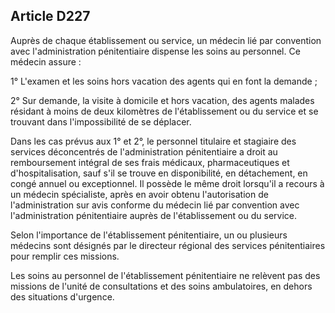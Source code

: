 Article D227
----
Auprès de chaque établissement ou service, un médecin lié par convention avec
l'administration pénitentiaire dispense les soins au personnel. Ce médecin
assure :

1° L'examen et les soins hors vacation des agents qui en font la demande ;

2° Sur demande, la visite à domicile et hors vacation, des agents malades
résidant à moins de deux kilomètres de l'établissement ou du service et se
trouvant dans l'impossibilité de se déplacer.

Dans les cas prévus aux 1° et 2°, le personnel titulaire et stagiaire des
services déconcentrés de l'administration pénitentiaire a droit au remboursement
intégral de ses frais médicaux, pharmaceutiques et d'hospitalisation, sauf s'il
se trouve en disponibilité, en détachement, en congé annuel ou exceptionnel. Il
possède le même droit lorsqu'il a recours à un médecin spécialiste, après en
avoir obtenu l'autorisation de l'administration sur avis conforme du médecin lié
par convention avec l'administration pénitentiaire auprès de l'établissement ou
du service.

Selon l'importance de l'établissement pénitentiaire, un ou plusieurs médecins
sont désignés par le directeur régional des services pénitentiaires pour remplir
ces missions.

Les soins au personnel de l'établissement pénitentiaire ne relèvent pas des
missions de l'unité de consultations et des soins ambulatoires, en dehors des
situations d'urgence.
